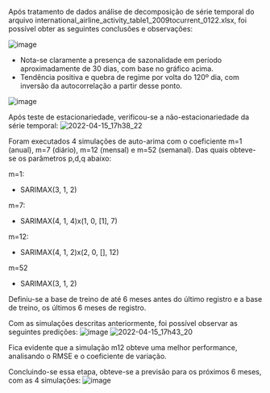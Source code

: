 Após tratamento de dados análise de decomposição de série temporal do arquivo international_airline_activity_table1_2009tocurrent_0122.xlsx, foi possível obter as seguintes conclusões e observações:

![image](https://user-images.githubusercontent.com/94915093/163629570-e181f9a9-e5cc-4b28-adf3-1166eb40ae0d.png)

- Nota-se claramente a presença de sazonalidade em período aproximadamente de 30 dias, com base no gráfico acima.
- Tendência positiva e quebra de regime por volta do 120º dia, com inversão da autocorrelação a partir desse ponto.

![image](https://user-images.githubusercontent.com/94915093/163629817-0a7f48c0-094f-441b-81fb-22cb70f65f0d.png)

Após teste de estacionariedade, verificou-se a não-estacionariedade da série temporal:
![2022-04-15_17h38_22](https://user-images.githubusercontent.com/94915093/163629884-ffbb60ed-2151-4f65-8521-1eb0f1905ee6.png)

Foram executados 4 simulações de auto-arima com o coeficiente m=1 (anual), m=7 (diário), m=12 (mensal) e m=52 (semanal).
Das quais obteve-se os parâmetros p,d,q abaixo:

m=1:
- SARIMAX(3, 1, 2)

m=7:
- SARIMAX(4, 1, 4)x(1, 0, [1], 7)

m=12:
- SARIMAX(4, 1, 2)x(2, 0, [], 12)	

m=52
- SARIMAX(3, 1, 2)


Definiu-se a base de treino de até 6 meses antes do último registro e a base de treino, os últimos 6 meses de registro.

Com as simulações descritas anteriormente, foi possível observar as seguintes predições:
![image](https://user-images.githubusercontent.com/94915093/163630210-b56a40e0-bbfe-4558-91f5-fbb578aedbc0.png)
![2022-04-15_17h43_20](https://user-images.githubusercontent.com/94915093/163630241-f171ef1f-cfc1-463b-a62e-777c1933b21a.png)

Fica evidente que a simulação m12 obteve uma melhor performance, analisando o RMSE e o coeficiente de variação.

Concluindo-se essa etapa, obteve-se a previsão para os próximos 6 meses, com as 4 simulações:
![image](https://user-images.githubusercontent.com/94915093/163630353-c3363de9-d720-4e21-8085-3272b2b11413.png)





